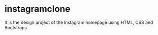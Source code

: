 # instagramclone
It is the design project of the Instagram homepage using HTML, CSS and Bootstraps.
